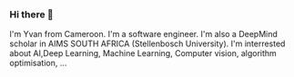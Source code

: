 ### Hi there 👋

I'm Yvan from Cameroon.
I'm a software engineer.
I'm also a DeepMind scholar in AIMS SOUTH AFRICA (Stellenbosch University).
I'm interrested about AI,Deep Learning, Machine Learning, Computer vision, algorithm optimisation, ...
